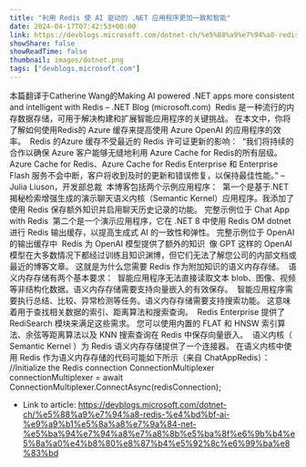 ```yaml
---
title: "利用 Redis 使 AI 驱动的 .NET 应用程序更加一致和智能"
date: 2024-04-17T07:42:53+00:00
link: https://devblogs.microsoft.com/dotnet-ch/%e5%88%a9%e7%94%a8-redis-%e4%bd%bf-ai-%e9%a9%b1%e5%8a%a8%e7%9a%84-net-%e5%ba%94%e7%94%a8%e7%a8%8b%e5%ba%8f%e6%9b%b4%e5%8a%a0%e4%b8%80%e8%87%b4%e5%92%8c%e6%99%ba%e8%83%bd
showShare: false
showReadTime: false
thumbnail: images/dotnet.png
tags: ["devblogs.microsoft.com"]
---
```

本篇翻译于Catherine Wang的Making AI powered .NET apps more consistent and intelligent with Redis – .NET Blog (microsoft.com)  Redis 是一种流行的内存数据存储，可用于解决构建和扩展智能应用程序的关键挑战。 在本文中，你将了解如何使用Redis的 Azure 缓存来提高使用 Azure OpenAI 的应用程序的效率。  Redis 的Azure 缓存不受最近的 Redis 许可证更新的影响：  “我们将持续的合作以确保 Azure 客户能够无缝地利用 Azure Cache for Redis的所有层级。 Azure Cache for Redis、Azure Cache for Redis Enterprise 和 Enterprise Flash 服务不会中断，客户将收到及时的更新和错误修复，以保持最佳性能。” – Julia Liuson，开发部总裁  本博客包括两个示例应用程序：  第一个是基于.NET 揭秘检索增强生成的演示聊天语义内核（Semantic Kernel）应用程序。我添加了使用 Redis 保存额外知识并启用聊天历史记录的功能。 完整示例位于 Chat App with Redis  第二个是一个演示应用程序，它在 .NET 8 中使用 Redis OM dotnet 进行 Redis 输出缓存，以提高生成式 AI 的一致性和弹性。 完整示例位于 OpenAI 的输出缓存中  Redis 为 OpenAI 模型提供了额外的知识  像 GPT 这样的 OpenAI 模型在大多数情况下都经过训练且知识渊博，但它们无法了解您公司的内部文档或最近的博客文章。 这就是为什么您需要 Redis 作为附加知识的语义内存存储。  语义内存存储有两个基本要求：  智能应用程序无法直接读取文本 blob、图像、视频等非结构化数据。语义内存存储需要支持向量嵌入的有效保存。  智能应用程序需要执行总结、比较、异常检测等任务。语义内存存储需要支持搜索功能。 这意味着用于查找相关数据的索引、距离算法和搜索查询。  Redis Enterprise 提供了 RediSearch 模块来满足这些需求。 您可以使用内置的 FLAT 和 HNSW 索引算法、余弦等距离算法以及 KNN 搜索查询在 Redis 中保存向量嵌入。  语义内核（ Semantic Kernel ）为 Redis 语义内存存储提供了一个连接器。 在语义内核中使用 Redis 作为语义内存存储的代码可能如下所示（来自 ChatAppRedis）：  //Initialize the Redis connection ConnectionMultiplexer connectionMultiplexer = await ConnectionMultiplexer.ConnectAsync(redisConnection);

- Link to article: https://devblogs.microsoft.com/dotnet-ch/%e5%88%a9%e7%94%a8-redis-%e4%bd%bf-ai-%e9%a9%b1%e5%8a%a8%e7%9a%84-net-%e5%ba%94%e7%94%a8%e7%a8%8b%e5%ba%8f%e6%9b%b4%e5%8a%a0%e4%b8%80%e8%87%b4%e5%92%8c%e6%99%ba%e8%83%bd